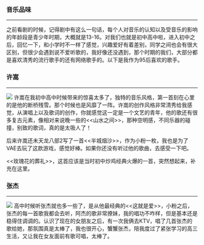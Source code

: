 ### 音乐品味
---
之前看剧的时候，记得剧中有这么一句话，每个人对音乐的认知以及受音乐的影响的年龄段是青少年时期，大概就是13-16。对我们也就是初中高中啦，进入初中之后，回忆一下，和小学时不一样了感觉，兴趣爱好有着差别，同学之间也会有很大区别，但很少会遇到说不爱听歌的，我好像还没遇到，那个时期的我们，大部分都是喜欢清秀的流行歌手的还有网络歌手的。以下是我作为95后喜欢的歌手。

### 许嵩
---
![](http://c.hiphotos.baidu.com/zhidao/wh%3D450%2C600/sign=08ecb76018dfa9ecfd7b5e1357e0db35/962bd40735fae6cd81b67e1d06b30f2442a70f48.jpg)
许嵩在我初中高中时候带来的惊喜太多了，独特的音乐风格，第一首刻在心里的是他的断桥残雪。那个时候也是风靡了一阵。许嵩的创作风格非常清秀给我感觉，从演唱上以及歌词的创作，你就感觉这一定是一个文艺的青年，他的歌还有很多复古元素，像相对来说晚一些的<<山水之间>>，那种空明感，不同乐器的碰撞，别致的歌词，真的是太吸人了！

后来许嵩还未天龙八部2写了一首<<半城烟沙>>，作为小粉一枚，我也是为了VAE去玩了这款游戏，感觉好棒。如果你还没有听过他的歌曲，去感受一下吧。


<<玫瑰花的葬礼>>，这首应该是当时初中炒鸡经典火爆的一首，突然想起来，补充在这里。
### 张杰
---
![](http://g.hiphotos.baidu.com/zhidao/wh%3D450%2C600/sign=76ba310fa44bd1130498bf366f9f8839/9358d109b3de9c826f772cf36581800a19d843b8.jpg)
高中时候听张杰就也多一些了，是从他最经典的<<这就是爱>>，小粉之后，张杰的每一首歌我都会去听，阿杰的歌非常撩妹，我的唱功不咋样，但是基本还是稳得住调调的。认识了现在的女朋友之后，有一次我俩去KTV，唱了几首张杰的歌给她，那氛围真是太棒了，我也很开心，蟹蟹张杰，陪我度过了紧张学习的高三生活，又让我在女友面前有歌可唱，太棒了。